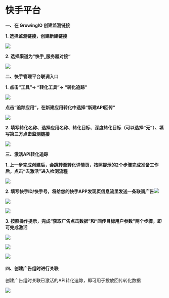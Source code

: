 # 快手平台

**一、在 GrowingIO 创建监测链接**

**1. 选择监测链接，创建新建链接**

![](<../../../.gitbook/assets/image (109).png>)

**2. 选择渠道为“快手\_服务器对接“**

![](<../../../.gitbook/assets/image (105).png>)

**二、快手管理平台联调入口**

**1. 点击“工具”→ “转化工具”→ “转化追踪”**

![](../../../.gitbook/assets/快手1.png)

**点击“追踪应用”，在新建应用转化中选择“新建API回传”**

![](../../../.gitbook/assets/快手2.png)

**2. 填写转化名称、选择应用名称、转化目标、深度转化目标（可以选择“无”）、填写第三方点击监测链接**

![](../../../.gitbook/assets/快手3.png)

**三、激活API转化追踪**

**1. 上一步完成创建后，会跳转至转化详情页，按照提示的2个步骤完成准备工作后，点击“去激活”进入检测流程**

![](../../../.gitbook/assets/1.jpg)

**2. 填写快手ID/快手号，将给您的快手APP发现页信息流里发送一条联调广告**![](blob:https://growingio.atlassian.net/1ea7b7bd-0414-4b1d-b2d9-05214726ec33#media-blob-url=true\&id=9b2a97da-a580-4ca4-b3b0-fb174af810c6\&collection=contentId-1402077227\&contextId=1402077227\&mimeType=image%2Fpng\&name=1579660255408.png\&size=801569\&width=1716\&height=1524)

![](<../../../.gitbook/assets/截屏2021-11-08 下午7.25.21.png>)

![](<../../../.gitbook/assets/截屏2021-11-08 下午7.25.30.png>)

**3. 按照操作提示，完成“获取广告点击数据”和“回传目标用户参数”两个步骤，即可完成激活**

![](<../../../.gitbook/assets/截屏2021-11-08 下午7.25.57.png>)

![](<../../../.gitbook/assets/截屏2021-11-08 下午7.27.42 (1).png>)

![](<../../../.gitbook/assets/截屏2021-11-08 下午7.27.51.png>)

#### **四、创建广告组时进行关联** <a href="si-chuang-jian-guang-gao-zu-shi-jin-hang-guan-lian" id="si-chuang-jian-guang-gao-zu-shi-jin-hang-guan-lian"></a>

创建广告组时关联已激活的API转化追踪，即可用于投放回传转化数据

![](<../../../.gitbook/assets/image (97).png>)
